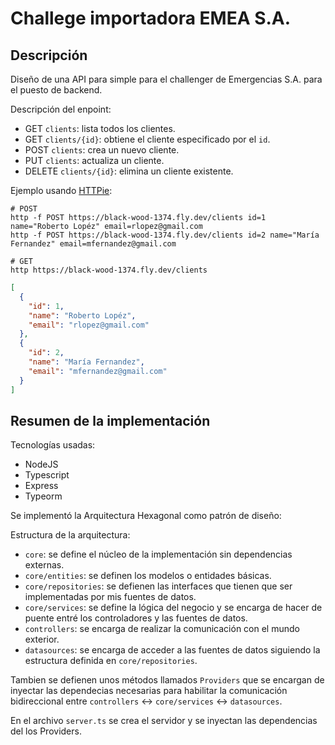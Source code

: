 # Challege importadora EMEA S.A.

## Descripción

Diseño de una API para simple para el challenger de Emergencias S.A. para el puesto de backend.

Descripción del enpoint:

- GET `clients`: lista todos los clientes.
- GET `clients/{id}`: obtiene el cliente especificado por el `id`.
- POST `clients`: crea un nuevo cliente.
- PUT `clients`: actualiza un cliente.
- DELETE `clients/{id}`: elimina un cliente existente.

Ejemplo usando [HTTPie](https://httpie.io/):

```
# POST
http -f POST https://black-wood-1374.fly.dev/clients id=1 name="Roberto Lopéz" email=rlopez@gmail.com
http -f POST https://black-wood-1374.fly.dev/clients id=2 name="María Fernandez" email=mfernandez@gmail.com

# GET
http https://black-wood-1374.fly.dev/clients
```

```json
[
  {
    "id": 1,
    "name": "Roberto Lopéz",
    "email": "rlopez@gmail.com"
  },
  {
    "id": 2,
    "name": "María Fernandez",
    "email": "mfernandez@gmail.com"
  }
]
```



## Resumen de la implementación

Tecnologías usadas:

- NodeJS
- Typescript
- Express
- Typeorm

Se implementó la Arquitectura Hexagonal como patrón de diseño:

Estructura de la arquitectura:

- `core`: se define el núcleo de la implementación sin dependencias externas.
- `core/entities`: se definen los modelos o entidades básicas.
- `core/repositories`: se defienen las interfaces que tienen que ser implementadas por mis fuentes de datos.
- `core/services`: se define la lógica del negocio y se encarga de hacer de puente entré los controladores y las fuentes de datos.
- `controllers`: se encarga de realizar la comunicación con el mundo exterior.
- `datasources`: se encarga de acceder a las fuentes de datos siguiendo la estructura definida en `core/repositories`.

Tambien se defienen unos métodos llamados `Providers` que se encargan de inyectar las dependecias necesarias para habilitar la comunicación bidireccional entre `controllers` <-> `core/services` <-> `datasources`.

En el archivo `server.ts` se crea el servidor y se inyectan las dependencias del los Providers.
